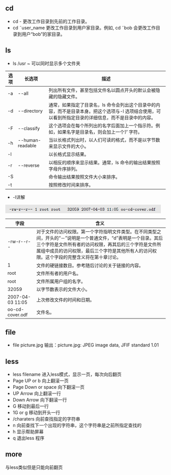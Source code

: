 ## cd
- cd - 更改工作目录到先前的工作目录。
- cd ˜user_name 更改工作目录到用户家目录。例如, cd ˜bob 会更改工作目
录到用户“bob”的家目录。
## ls
- ls /usr ~ 可以同时显示多个文件夹

| 选项  | 长选项 | 描述 |
|-------|--------|------|
|-a | --all | 列出所有文件，甚至包括文件名以圆点开头的默认会被隐藏的隐藏文件。|
|-d | --directory | 通常，如果指定了目录名，ls 命令会列出这个目录中的内容，而不是目录本身。把这个选项与-l 选项结合使用，可以看到所指定目录的详细信息，而不是目录中的内容。|
|-F | --classify | 这个选项会在每个所列出的名字后面加上一个指示符。例如，如果名字是目录名，则会加上一个’/’ 字符。|
|-h | --human-readable | 当以长格式列出时，以人们可读的格式，而不是以字节数来显示文件的大小。|
|-l |  | 以长格式显示结果。|
|-r | --reverse | 以相反的顺序来显示结果。通常，ls 命令的输出结果按照字母升序排列。|
|-S | | 命令输出结果按照文件大小来排序。|
|-t | | 按照修改时间来排序。|

- -l详解

![date](./img/jbzs/ls-l.jpg)

字段 | 含义
------- | -
-rw-r--r-- | 对于文件的访问权限。第一个字符指明文件类型。在不同类型之间，开头的“－”说明是一个普通文件，“d”表明是一个目录。其后三个字符是文件所有者的访问权限，再其后的三个字符是文件所属组中成员的访问权限，最后三个字符是其他所有人的访问权限。这个字段的完整含义将在第十章讨论。
1  | 文件的硬链接数目。参考随后讨论的关于链接的内容。
root | 文件所有者的用户名。
root  | 文件所属用户组的名字。
32059 | 以字节数表示的文件大小。
2007-04-03 11:05 | 上次修改文件的时间和日期。
oo-cd-cover.odf  | 文件名。

## file
- file picture.jpg 输出：picture.jpg: JPEG image data, JFIF standard 1.01

## less
- less filename 进入less模式，显示一页，每次向后翻页
- Page UP or b 向上翻滚一页
- Page Down or space 向下翻滚一页
- UP Arrow 向上翻滚一行
- Down Arrow 向下翻滚一行
- G 移动到最后一行
- 1G or g 移动到开头一行
- /charaters 向前查找指定的字符串
- n 向前查找下一个出现的字符串，这个字符串是之前所指定查找的
- h 显示帮助屏幕
- q 退出less 程序

## more
与less类似但是只能向前翻页